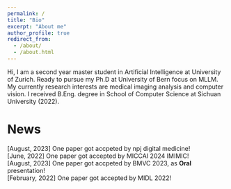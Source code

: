 ```yaml
---
permalink: /
title: "Bio"
excerpt: "About me"
author_profile: true
redirect_from: 
  - /about/
  - /about.html
---
```



Hi, I am a second year master student in Artificial Intelligence at  University of Zurich. Ready to pursue my Ph.D at University of Bern focus on MLLM. My currently research interests are medical imaging analysis and computer vision. I received B.Eng. degree in School of Computer Science at Sichuan University (2022).

News
======
[August, 2023] One paper got accpeted by npj digital medicine! <br> 
[June, 2022] One paper got accepted by MICCAI 2024 IMIMIC!  <br> 
[August, 2023] One paper got accpeted by BMVC 2023, as **Oral** presentation! <br> 
[February, 2022] One paper got accepted by MIDL 2022!  <br> 

<!-- Music
======
<html>
<head>
    <title>APlayer and MetingJS Demo</title>
    <link href="https://cdn.jsdelivr.net/npm/aplayer@1.7.0/dist/APlayer.min.css" rel="stylesheet">
    <script src="https://cdn.jsdelivr.net/npm/aplayer@1.7.0/dist/APlayer.min.js"></script>
</head>
<body>
    <div class="aplayer" data-id="002QE24W26baEy" data-server="tencent" data-type="album" data-fixed="true" data-autoplay="false"></div>
    <script src="https://cdn.jsdelivr.net/npm/meting@1.1.0/dist/Meting.min.js"></script>
</body>

</html> -->





